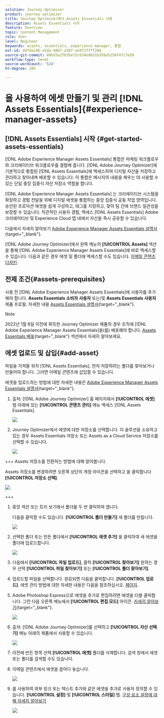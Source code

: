 ```yaml
---
solution: Journey Optimizer
product: journey optimizer
title: Journey Optimizer에서 Assets Essentials 사용
description: Assets Essentials 시작
feature: Overview
topic: Content Management
role: User
level: Beginner
keywords: assets, essentials, experience manager, 통합
exl-id: d4fde14b-e2da-40bf-a387-ee9f2f7ff204
source-git-commit: 00bd3a2fb35ef2c634ed631b358a5256f47c7e58
workflow-type: tm+mt
source-wordcount: '524'
ht-degree: 20%

---
```


# 을 사용하여 에셋 만들기 및 관리 [!DNL Assets Essentials]{#experience-manager-assets}

## [!DNL Assets Essentials] 시작 {#get-started-assets-essentials}

[!DNL Adobe Experience Manager Assets Essentials] 통합은 마케팅 워크플로우와 크리에이티브 워크플로우를 결합해 줍니다. [!DNL Adobe Journey Optimizer]에 기본적으로 통합된 [!DNL Assets Essentials]에 액세스하여 디지털 자산을 저장하고 관리하고 찾아내며 배포할 수 있습니다. 이 통합은 메시지의 내용을 채우는 데 사용할 수 있는 단일 중앙 집중식 자산 저장소 역할을 합니다.

[!DNL Adobe Experience Manager Assets Essentials] 는 크리에이티브 시스템을 확장하고 경험 전달을 위해 디지털 에셋을 통합하는 중앙 집중식 공동 작업 영역입니다. 승인된 프로덕션 에셋을 쉽게 구성하고, 태그를 지정하고, 찾아 팀 간에 브랜드 일관성을 보장할 수 있습니다. 직관적인 사용자 경험, 액세스 [!DNL Assets Essentials] Adobe 크리에이티브 및 Experience Cloud 앱 내에서 자산을 즉시 공유할 수 있습니다.

다음에서 자세히 알아보기 [Adobe Experience Manager Assets Essentials 설명서](https://experienceleague.adobe.com/docs/experience-manager-assets-essentials/help/introduction.html){target="_blank"}.

[!DNL Adobe Journey Optimizer]에서 왼쪽 메뉴의 **[!UICONTROL Assets]** 섹션을 통해 [!DNL Adobe Experience Manager Assets Essentials]에 바로 액세스할 수 있습니다. 다음과 같은 경우 에셋 및 폴더에 액세스할 수도 있습니다. [이메일 콘텐츠 디자인](../email/get-started-email-design.md).

## 전제 조건{#assets-prerequisites}

사용 전 [!DNL Adobe Experience Manager Assets Essentials]에 사용자를 추가해야 합니다. **Assets Essentials 소비자 사용자** 또는/및 **Assets Essentials 사용자** 제품 프로필. 자세한 내용 [Assets Essentials 설명서](https://experienceleague.adobe.com/docs/experience-manager-assets-essentials/help/get-started-admins/deploy-administer.html#add-user-groups){target="_blank"}.

>[!NOTE]
>2022년 1월 6일 이전에 획득한 Journey Optimizer 제품의 경우 조직에 [!DNL Adobe Experience Manager Assets Essentials]을(를) 배포해야 합니다. [Assets Essentials 배포](https://experienceleague.adobe.com/docs/experience-manager-assets-essentials/help/deploy-administer.html?lang=ko){target="_blank"} 섹션에서 자세히 알아보세요.

## 에셋 업로드 및 삽입{#add-asset}

파일을 가져올 위치 [!DNL Assets Essentials], 먼저 저장하려는 폴더를 찾아보거나 만들어야 합니다. 그러면 이메일 콘텐츠에 삽입할 수 있습니다.

에셋을 업로드하는 방법에 대한 자세한 내용은 [Adobe Experience Manager Assets Essentials 설명서](https://experienceleague.adobe.com/docs/experience-manager-assets-essentials/help/add-delete.html){target="_blank"}.

1. 출처: [!DNL Adobe Journey Optimizer] 홈 페이지에서 **[!UICONTROL 에셋]** 탭 아래에 있는 **[!UICONTROL 콘텐츠 관리]** 메뉴 액세스 [!DNL Assets Essentials].

   ![](assets/media_library_1.png)

1. Journey Optimizer에서 에셋에 대한 저장소를 선택합니다. 이 솔루션을 소유하고 있는 경우 Assets Essentials 저장소 또는 Assets as a Cloud Service 저장소를 선택할 수 있습니다.

   ![](assets/media_library_4.png)

+++ Assets 저장소를 전환하는 방법에 대해 알아봅니다.

   Assets 저장소를 변경하려면 오른쪽 상단의 계정 아이콘을 선택하고 을 클릭합니다 **[!UICONTROL 저장소 선택]**.

   ![](assets/media_library_3.png)

+++

1. 중앙 섹션 또는 트리 보기에서 폴더를 두 번 클릭하여 엽니다.

   다음을 클릭할 수도 있습니다. **[!UICONTROL 폴더 만들기]** 새 폴더를 만듭니다.

   ![](assets/media_library_8.png)

1. 선택한 폴더 또는 만든 폴더에서 **[!UICONTROL 에셋 추가]** 을 클릭하여 새 에셋을 폴더에 업로드합니다.

   ![](assets/media_library_2.png)

1. 다음에서 **[!UICONTROL 파일 업로드]**, 클릭 **[!UICONTROL 찾아보기]** 원하는 경우 선택 **[!UICONTROL 파일 찾아보기]** 또는 **[!UICONTROL 폴더 찾아보기]**.

1. 업로드할 파일을 선택합니다. 완료되면 다음을 클릭합니다. **[!UICONTROL 업로드]**. 에셋 관리 방법에 대한 자세한 내용은 다음을 참조하십시오. [페이지](https://experienceleague.adobe.com/docs/experience-manager-assets-essentials/help/manage-organize.html).

1. Adobe Photoshop Express으로 에셋을 추가로 편집하려면 에셋을 더블 클릭합니다. 그런 다음 오른쪽 메뉴에서 **[!UICONTROL 편집 모드]** 아이콘. [자세히 알아보기](https://experienceleague.adobe.com/docs/experience-manager-assets-essentials/help/edit-images.html){target="_blank"}.

   ![](assets/media_library_12.png)

1. 출처: [!DNL Adobe Journey Optimizer]를 선택하고 **[!UICONTROL 자산 선택기]** 메뉴 아래의 제품에서 사용할 수 있습니다.

   ![](assets/media_library_5.png)

1. 이전에 만든 항목 선택 **[!UICONTROL 에셋]** 폴더를 삭제합니다. 검색 창에서 에셋 또는 폴더를 검색할 수도 있습니다.

1. 이메일 콘텐츠에서 에셋을 끌어다 놓습니다.

   ![](assets/media_library_6.png)

1. 를 사용하여 외부 링크 또는 텍스트 추가와 같은 에셋을 추가로 사용자 정의할 수 있습니다. **[!UICONTROL 설정]** 및 **[!UICONTROL 스타일]** 탭. [구성 요소 설정에 대해 자세히 알아보기](../email/content-components.md)

   ![](assets/media_library_13.png)

   <!--
    After adding your asset to your email, use the **[!UICONTROL Find similar Stock photos]** option to locate Stock photos that match the content, color, and composition of your image. [Learn more about Adobe Stock](stock.md).

    Note that this option is available for licensed/unlicensed Stock images and images from your Assets folder. 

    ![](assets/media_library_14.png)
    -->